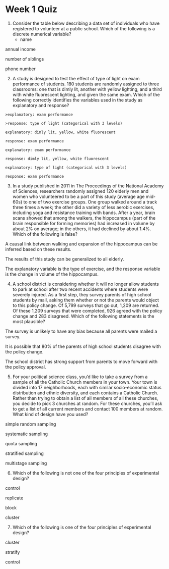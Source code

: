 # Week 1 Quiz
1. Consider the table below describing a data set of individuals who have registered to volunteer at a public school. Which of the following is a discrete numerical variable?
    - name


annual income


number of siblings


phone number

2. A study is designed to test the effect of type of light on exam performance of students. 180 students are randomly assigned to three classrooms: one that is dimly lit, another with yellow lighting, and a third with white fluorescent lighting, and given the same exam. Which of the following correctly identifies the variables used in the study as explanatory and response?


```
>explanatory: exam performance

>response: type of light (categorical with 3 levels)
```
```
explanatory: dimly lit, yellow, white fluorescent

response: exam performance
```
```
explanatory: exam performance

response: dimly lit, yellow, white fluorescent
```

```
explanatory: type of light (categorical with 3 levels)

response: exam performance
```
3. In a study published in 2011 in The Proceedings of the National Academy of Sciences, researchers randomly assigned 120 elderly men and women who volunteered to be a part of this study (average age mid-60s) to one of two exercise groups. One group walked around a track three times a week; the other did a variety of less aerobic exercises, including yoga and resistance training with bands. After a year, brain scans showed that among the walkers, the hippocampus (part of the brain responsible for forming memories) had increased in volume by about 2% on average; in the others, it had declined by about 1.4%. Which of the following is false?



A causal link between walking and expansion of the hippocampus can be inferred based on these results.


The results of this study can be generalized to all elderly.


The explanatory variable is the type of exercise, and the response variable is the change in volume of the hippocampus.

4. A school district is considering whether it will no longer allow students to park at school after two recent accidents where students were severely injured. As a first step, they survey parents of high school students by mail, asking them whether or not the parents would object to this policy change. Of 5,799 surveys that go out, 1,209 are returned. Of these 1,209 surveys that were completed, 926 agreed with the policy change and 283 disagreed. Which of the following statements is the most plausible?


The survey is unlikely to have any bias because all parents were mailed a survey.


It is possible that 80% of the parents of high school students disagree with the policy change.


The school district has strong support from parents to move forward with the policy approval.

5. For your political science class, you’d like to take a survey from a sample of all the Catholic Church members in your town. Your town is divided into 17 neighborhoods, each with similar socio-economic status distribution and ethnic diversity, and each contains a Catholic Church. Rather than trying to obtain a list of all members of all these churches, you decide to pick 3 churches at random. For these churches, you’ll ask to get a list of all current members and contact 100 members at random. What kind of design have you used?


simple random sampling


systematic sampling


quota sampling


stratified sampling


multistage sampling

6. Which of the following is not one of the four principles of experimental design?


control


replicate


block


cluster

7. Which of the following is one of the four principles of experimental design?


cluster


stratify


control
